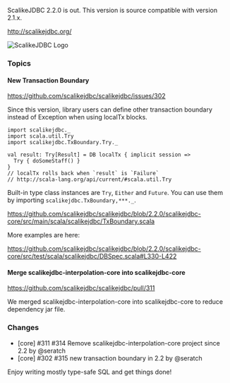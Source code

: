 ScalikeJDBC 2.2.0 is out. This version is source compatible with version 2.1.x.

http://scalikejdbc.org/

![ScalikeJDBC Logo](http://scalikejdbc.org/images/logo.png)

### Topics

#### New Transaction Boundary

https://github.com/scalikejdbc/scalikejdbc/issues/302

Since this version, library users can define other transaction boundary instead of Exception when using localTx blocks.

    import scalikejdbc._
    import scala.util.Try
    import scalikejdbc.TxBoundary.Try._

    val result: Try[Result] = DB localTx { implicit session =>
      Try { doSomeStaff() }
    }
    // localTx rolls back when `result` is `Failure`
    // http://scala-lang.org/api/current/#scala.util.Try

Built-in type class instances are `Try`, `Either` and `Future`. You can use them by importing `scalikejdbc.TxBoundary,***._`.

https://github.com/scalikejdbc/scalikejdbc/blob/2.2.0/scalikejdbc-core/src/main/scala/scalikejdbc/TxBoundary.scala

More examples are here:

https://github.com/scalikejdbc/scalikejdbc/blob/2.2.0/scalikejdbc-core/src/test/scala/scalikejdbc/DBSpec.scala#L330-L422

#### Merge scalikejdbc-interpolation-core into scalikejdbc-core

https://github.com/scalikejdbc/scalikejdbc/pull/311

We merged scalikejdbc-interpolation-core into scalikejdbc-core to reduce dependency jar file.

### Changes

- [core] #311 #314 Remove scalikejdbc-interpolation-core project since 2.2 by @seratch
- [core] #302 #315 new transaction boundary in 2.2 by @seratch

Enjoy writing mostly type-safe SQL and get things done!

